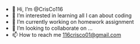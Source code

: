 - 👋 Hi, I’m @CrisCo116
- 👀 I’m interested in learning all I can about coding
- 🌱 I’m currently working on homework assignment
- 💞️ I’m looking to collaborate on ...
- 📫 How to reach me 116crisco01@gmail.com

<!---
CrisCo116/CrisCo116 is a ✨ special ✨ repository because its `README.md` (this file) appears on your GitHub profile.
You can click the Preview link to take a look at your changes.
--->
